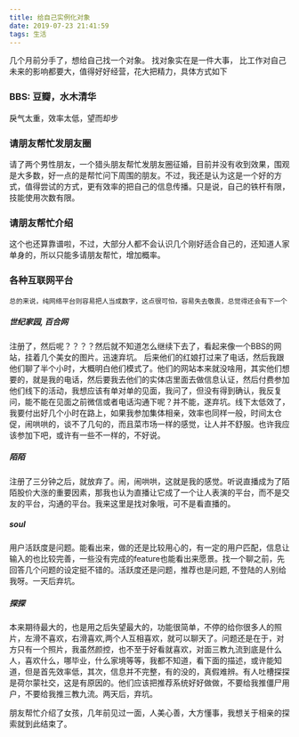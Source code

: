 ```yaml
---
title: 给自己实例化对象
date: 2019-07-23 21:41:59
tags: 生活
---
```


几个月前分手了，想给自己找一个对象。 找对象实在是一件大事， 比工作对自己未来的影响都要大，值得好好经营，花大把精力，具体方式如下


### BBS: 豆瓣，水木清华
戾气太重，效率太低，望而却步

### 请朋友帮忙发朋友圈
请了两个男性朋友，一个猎头朋友帮忙发朋友圈征婚，目前并没有收到效果，围观是大多数，好一点的是帮忙问下周围的朋友。不过，我还是认为这是一个好的方式，值得尝试的方式，更有效率的把自己的信息传播。只是说，自己的铁杆有限，技能使用次数有限。

### 请朋友帮忙介绍
这个也还算靠谱啦，不过，大部分人都不会认识几个刚好适合自己的，还知道人家单身的，所以只能多请朋友帮忙，增加概率。

### 各种互联网平台
    总的来说，纯网络平台则容易把人当成数字，这点很可怕，容易失去敬畏，总觉得还会有下一个

##### 世纪家园, 百合网
注册了，然后呢？？？？然后就不知道怎么继续下去了，看起来像一个BBS的网站，挂着几个美女的图片。迅速弃坑。 后来他们的红娘打过来了电话，然后我跟他们聊了半个小时，大概明白他们模式了。他们的网站本来就没啥用，其实他们想要的，就是我的电话，然后要我去他们的实体店里面去做信息认证，然后付费参加他们线下的活动，我想应该有单对单的见面，我问了，但没有得到确认，我反复问，能不能在见面之前微信或者电话沟通下呢？并不能，遂弃坑。线下太低效了，我要付出好几个小时在路上，如果我参加集体相亲，效率也同样一般，时间太仓促，闹哄哄的，谈不了几句的，而且菜市场一样的感觉，让人并不舒服。也许我应该参加下吧，或许有一些不一样的，不好说。

##### 陌陌
注册了三分钟之后，就放弃了。闹，闹哄哄，这就是我的感觉。听说直播成为了陌陌股价大涨的重要因素，那我也认为直播让它成了一个让人表演的平台，而不是交友的平台，沟通的平台。我来这里是找对象哦，可不是看直播的。

##### soul
用户活跃度是问题。能看出来，做的还是比较用心的，有一定的用户匹配，信息让输入的也比较完善，一些没有完成的feature也能看出来愿景。找一个聊之前，先回答几个问题的设定挺不错的。活跃度还是问题，推荐也是问题, 不登陆的人别给我呀。一天后弃坑。

##### 探探
本来期待最大的，也是用之后失望最大的，功能很简单，不停的给你很多人的照片，左滑不喜欢，右滑喜欢,两个人互相喜欢，就可以聊天了。问题还是在于，对方只有一个照片，我虽然颜控，也不至于好看就喜欢，对面三教九流到底是什么人，喜欢什么，哪毕业，什么家境等等，我都不知道，看下面的描述，或许能知道，但是首先效率低，其次，信息并不完整，有的没的，真假难辨。有人吐槽探探是荷尔蒙社交，这是有原因的。他们应该把推荐系统好好做做，不要给我推僵尸用户，不要给我推三教九流。两天后，弃坑。

朋友帮忙介绍了女孩，几年前见过一面，人美心善，大方懂事，我想关于相亲的探索就到此结束了。
